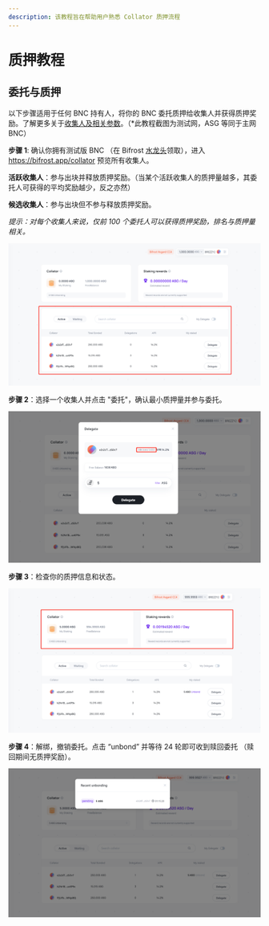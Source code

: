 ```yaml
---
description: 该教程旨在帮助用户熟悉 Collator 质押流程
---
```


# 质押教程

## 委托与质押 <a href="#bifrost-staking-tutorial-delegate-to-collator" id="bifrost-staking-tutorial-delegate-to-collator"></a>

以下步骤适用于任何 BNC 持有人，将你的 BNC 委托质押给收集人并获得质押奖励。了解更多关于[收集人及相关参数](https://app.gitbook.com/o/-MVtRo-kzNuQsjkFSWnT/s/-MVzXa22j6fsQEjpS4Ht-1995411665/\~/changes/PRyAzFyPEXpb1IOcAMAO/jie-dian/bifrost-shou-ji-ren-gong-kai-ce-shi)。（\*此教程截图为测试网，ASG 等同于主网 BNC）

**步骤 1**: 确认你拥有测试版 BNC （在 Bifrost [水龙头](https://t.me/bifrost\_collator\_faucet\_bot)领取），进入 https://bifrost.app/collator 预览所有收集人。

**活跃收集人**：参与出块并释放质押奖励。（当某个活跃收集人的质押量越多，其委托人可获得的平均奖励越少，反之亦然）

**候选收集人**：参与出块但不参与释放质押奖励。

_提示：对每个收集人来说，仅前 100 个委托人可以获得质押奖励，排名与质押量相关。_

![](<../.gitbook/assets/image (13).png>)

**步骤 2**：选择一个收集人并点击 "委托"，确认最小质押量并参与委托。

![](<../.gitbook/assets/image (6).png>)

**步骤 3**：检查你的质押信息和状态。

![](<../.gitbook/assets/image (8).png>)

**步骤 4**：解绑，撤销委托。点击 “unbond” 并等待 24 轮即可收到赎回委托 （赎回期间无质押奖励）。

![](<../.gitbook/assets/image (7).png>)
